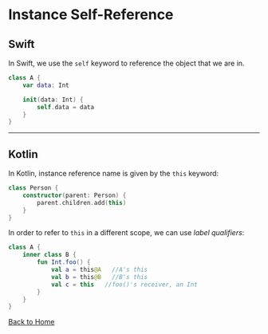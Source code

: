 # Instance Self-Reference

## Swift
In Swift, we use the `self` keyword to reference the object that we are in.
```Swift
class A {
    var data: Int

    init(data: Int) {
        self.data = data
    }
}
```
---
## Kotlin

In Kotlin, instance reference name is given by the `this` keyword:

```kotlin
class Person {
    constructor(parent: Person) {
        parent.children.add(this)
    }
}
```

In order to refer to `this` in a different scope, we can use _label qualifiers_:

```kotlin
class A {
    inner class B {
        fun Int.foo() {
            val a = this@A   //A's this
            val b = this@B   //B's this
            val c = this   //foo()'s receiver, an Int
        }
    }
}
```

[Back to Home](../README.md)
